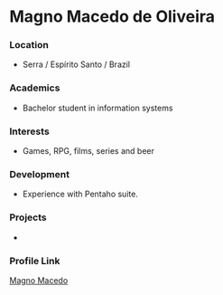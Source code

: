 # Magno Macedo de Oliveira  

### Location

- Serra / Espírito Santo / Brazil

### Academics

- Bachelor student in information systems

### Interests

- Games, RPG, films, series and beer

### Development

- Experience with Pentaho suite.

### Projects

- 

### Profile Link

[Magno Macedo](https://github.com/magnoDev)
